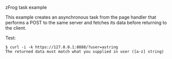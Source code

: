 zFrog task example

This example creates an asynchronous task from the page handler
that performs a POST to the same server and fetches its data
before returning to the client.

Test:

	$ curl -i -k https://127.0.0.1:8888/?user=astring
	The returned data must match what you supplied in user ([a-z] string)


